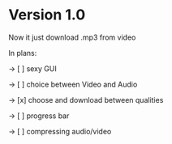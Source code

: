 # Version 1.0
Now it just download .mp3 from video

In plans: 

-> [ ] sexy GUI

-> [ ] choice between Video and Audio

-> [x] choose and download between qualities

-> [ ] progress bar

-> [ ] compressing audio/video
